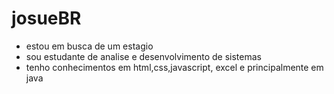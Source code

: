 # josueBR 
- estou em busca de um estagio
- sou estudante de analise e desenvolvimento de sistemas
- tenho conhecimentos em html,css,javascript, excel e principalmente em java
